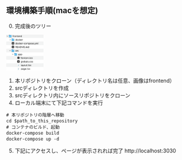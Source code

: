 ## 環境構築手順(macを想定)
0. 完成後のツリー<br>
<img src="./tree.png" width="20%">

1. 本リポジトリをクローン（ディレクトリ名は任意、画像はfrontend）
2. srcディレクトリを作成
3. srcディレクトリ内にソースリポジトリをクローン
4. ローカル端末にて下記コマンドを実行
``` 
# 本リポジトリの階層へ移動
cd $path_to_this_repository
# コンテナのビルド、起動
docker-compose build
docker-compose up -d
```
5. 下記にアクセスし、ページが表示されれば完了
http://localhost:3030
